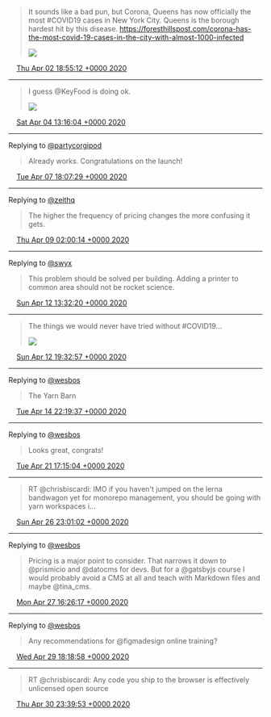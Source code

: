 > It sounds like a bad pun, but Corona, Queens has now officially the most #COVID19 cases in New York City. Queens is the borough hardest hit by this disease.
> https://foresthillspost.com/corona-has-the-most-covid-19-cases-in-the-city-with-almost-1000-infected 
> 
> ![](media/1245786881767411714-EUnr53wWsAY5pfu.jpg)

<img src="media/tweet.ico" width="12" /> [Thu Apr 02 18:55:12 +0000 2020](https://twitter.com/maiertech/status/1245786881767411714)

----

> I guess @KeyFood is doing ok. 
> 
> ![](media/1246426308994834433-EUwyHigXQAErQoW.jpg)

<img src="media/tweet.ico" width="12" /> [Sat Apr 04 13:16:04 +0000 2020](https://twitter.com/maiertech/status/1246426308994834433)

----

Replying to [@partycorgipod](https://twitter.com/partycorgipod/status/1247575457274331136)

> Already works. Congratulations on the launch!

<img src="media/tweet.ico" width="12" /> [Tue Apr 07 18:07:29 +0000 2020](https://twitter.com/maiertech/status/1247586811175632898)

----

Replying to [@zeithq](https://twitter.com/vercel/status/1247995038799462401)

> The higher the frequency of pricing changes the more confusing it gets.

<img src="media/tweet.ico" width="12" /> [Thu Apr 09 02:00:14 +0000 2020](https://twitter.com/maiertech/status/1248068170201608192)

----

Replying to [@swyx](https://twitter.com/swyx/status/1249307562505195520)

> This problem should be solved per building. Adding a printer to common area should not be rocket science.

<img src="media/tweet.ico" width="12" /> [Sun Apr 12 13:32:20 +0000 2020](https://twitter.com/maiertech/status/1249329505124208640)

----

> The things we would never have tried without #COVID19… 
> 
> ![](media/1249420258298953728-EVbVGLKX0AA8lT7.jpg)

<img src="media/tweet.ico" width="12" /> [Sun Apr 12 19:32:57 +0000 2020](https://twitter.com/maiertech/status/1249420258298953728)

----

Replying to [@wesbos](https://twitter.com/wesbos/status/1250164211008724993)

> The Yarn Barn

<img src="media/tweet.ico" width="12" /> [Tue Apr 14 22:19:37 +0000 2020](https://twitter.com/maiertech/status/1250186976256458752)

----

Replying to [@wesbos](https://twitter.com/wesbos/status/1252618566139928576)

> Looks great, congrats!

<img src="media/tweet.ico" width="12" /> [Tue Apr 21 17:15:04 +0000 2020](https://twitter.com/maiertech/status/1252647051906686976)

----

> RT @chrisbiscardi: IMO if you haven't jumped on the lerna bandwagon yet for monorepo management, you should be going with yarn workspaces i…

<img src="media/tweet.ico" width="12" /> [Sun Apr 26 23:01:02 +0000 2020](https://twitter.com/maiertech/status/1254546053615009795)

----

Replying to [@wesbos](https://twitter.com/wesbos/status/1254772936935739393)

> Pricing is a major point to consider. That narrows it down to @prismicio and @datocms for devs. But for a @gatsbyjs course I would probably avoid a CMS at all and teach with Markdown files and maybe @tina_cms.

<img src="media/tweet.ico" width="12" /> [Mon Apr 27 16:26:17 +0000 2020](https://twitter.com/maiertech/status/1254809099541364739)

----

Replying to [@wesbos](https://twitter.com/wesbos/status/1255491063000838153)

> Any recommendations for @figmadesign online training?

<img src="media/tweet.ico" width="12" /> [Wed Apr 29 18:18:58 +0000 2020](https://twitter.com/maiertech/status/1255562232899031043)

----

> RT @chrisbiscardi: Any code you ship to the browser is effectively unlicensed open source

<img src="media/tweet.ico" width="12" /> [Thu Apr 30 23:39:53 +0000 2020](https://twitter.com/maiertech/status/1256005382847311873)